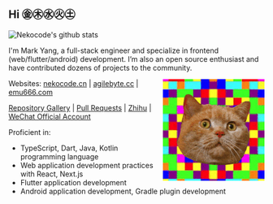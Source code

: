 ## Hi ㊎㊍㊌㊋㊏

![Nekocode's github stats](https://github-readme-stats.vercel.app/api?username=nekocode&show_icons=true&theme=dracula&hide_rank=true)

I'm Mark Yang, a full-stack engineer and specialize in frontend (web/flutter/android) development. I’m also an open source enthusiast and have contributed dozens of projects to the community.

<img align="right" alt="wired cat" src="img/avatar.gif" width="200" height="200" />

Websites: [nekocode.cn](https://nekocode.cn/) | [agilebyte.cc](https://www.agilebyte.cc/) | [emu666.com](https://www.emu666.com/)

[Repository Gallery](https://nekocode.github.io/neko-gallery/) | [Pull Requests](https://github.com/pulls?q=is%3Apr+author%3Anekocode+archived%3Afalse+is%3Amerged+-user%3Anekocode) | [Zhihu](https://www.zhihu.com/people/nekocode) | [WeChat Official Account](https://mp.weixin.qq.com/s/3581GVy6VUdsXIGZ6IQLlw)


Proficient in:

- TypeScript, Dart, Java, Kotlin programming language
- Web application development practices with React, Next.js
- Flutter application development
- Android application development, Gradle plugin development

